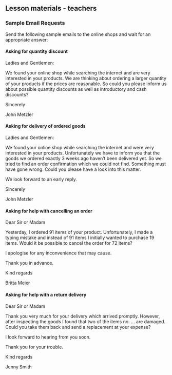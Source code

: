 ## Lesson materials - teachers

### Sample Email Requests

Send the following sample emails to the online shops and wait for an appropriate answer:

#### **Asking for quantity discount**

Ladies and Gentlemen:

We found your online shop while searching the internet and are very interested in your products. We are thinking about ordering a larger quantity of your products if the prices are reasonable. So could you please inform us about possible quantity discounts as well as introductory and cash discounts?

Sincerely

John Metzler

#### **Asking for delivery of ordered goods**

Ladies and Gentlemen:

We found your online shop while searching the internet and were very interested in your products. Unfortunately we have to inform you that the goods we ordered exactly 3 weeks ago haven’t been delivered yet. So we tried to find an order confirmation which we could not find. Something must have gone wrong. Could you please have a look into this matter.

We look forward to an early reply.

Sincerely

John Metzler

#### Asking for help with cancelling an order

Dear Sir or Madam

Yesterday, I ordered 91 items of your product. Unfortunately, I made a typing mistake and instead of 91 items I initially wanted to purchase 19 items. Would it be possible to cancel the order for 72 items?

I apologise for any inconvenience that may cause.

Thank you in advance.

Kind regards

Britta Meier

#### Asking for help with a return delivery

Dear Sir or Madam

Thank you very much for your delivery which arrived promptly. However, after inspecting the goods I found that two of the items no. ... are damaged. Could you take them back and send a replacement at your expense?

I look forward to hearing from you soon.

Thank you for your trouble.

Kind regards

Jenny Smith

